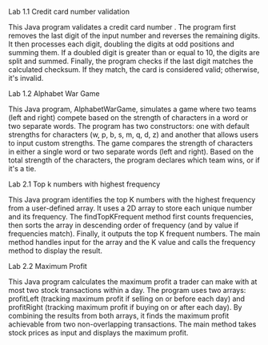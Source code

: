 Lab 1.1 Credit card number validation

This Java program validates a credit card number . The program first removes the last digit of the input number and reverses the remaining digits. It then processes each digit, doubling the digits at odd positions and summing them. If a doubled digit is greater than or equal to 10, the digits are split and summed. Finally, the program checks if the last digit matches the calculated checksum. If they match, the card is considered valid; otherwise, it's invalid.

Lab 1.2 Alphabet War Game

This Java program, AlphabetWarGame, simulates a game where two teams (left and right) compete based on the strength of characters in a word or two separate words. The program has two constructors: one with default strengths for characters (w, p, b, s, m, q, d, z) and another that allows users to input custom strengths. The game compares the strength of characters in either a single word or two separate words (left and right). Based on the total strength of the characters, the program declares which team wins, or if it's a tie.

Lab 2.1 Top k numbers with highest frequency

This Java program identifies the top K numbers with the highest frequency from a user-defined array. It uses a 2D array to store each unique number and its frequency. The findTopKFrequent method first counts frequencies, then sorts the array in descending order of frequency (and by value if frequencies match). Finally, it outputs the top K frequent numbers. The main method handles input for the array and the K value and calls the frequency method to display the result.
  
Lab 2.2  Maximum Profit

This Java program calculates the maximum profit a trader can make with at most two stock transactions within a day. The program uses two arrays: profitLeft (tracking maximum profit if selling on or before each day) and profitRight (tracking maximum profit if buying on or after each day). By combining the results from both arrays, it finds the maximum profit achievable from two non-overlapping transactions. The main method takes stock prices as input and displays the maximum profit.
